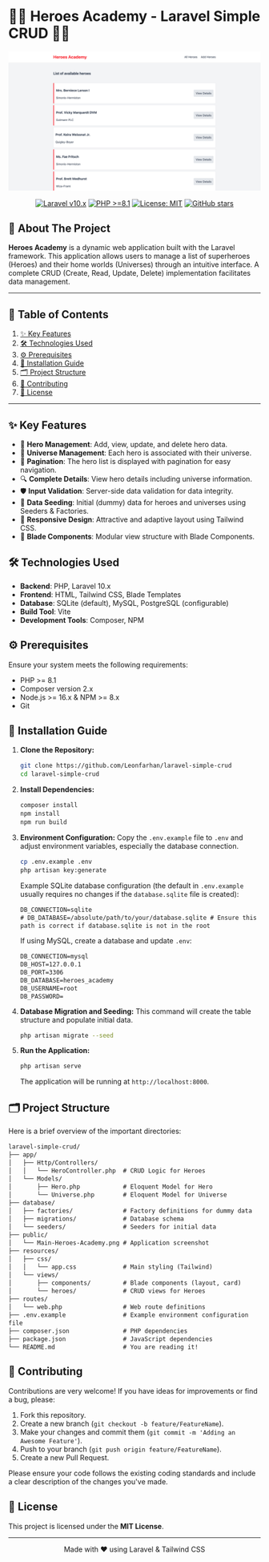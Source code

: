 # 🦸‍♂️ Heroes Academy - Laravel Simple CRUD 🦸‍♀️

<p align="center">
  <img src="public/Main-Heroes-Academy.png" alt="Heroes Academy Application Screenshot" width="700">
</p>

<p align="center">
  <a href="https://laravel.com"><img src="https://img.shields.io/badge/Laravel-v10.x-FF2D20?style=for-the-badge&logo=laravel" alt="Laravel v10.x"></a>
  <a href="https://www.php.net"><img src="https://img.shields.io/badge/PHP-%3E%3D8.1-777BB4?style=for-the-badge&logo=php" alt="PHP >=8.1"></a>
  <a href="LICENSE"><img src="https://img.shields.io/badge/License-MIT-yellow.svg?style=for-the-badge" alt="License: MIT"></a>
  <a href="https://github.com/Leonfarhan/laravel-simple-crud/stargazers"><img src="https://img.shields.io/github/stars/Leonfarhan/laravel-simple-crud?style=for-the-badge&logo=github&color=gold" alt="GitHub stars"></a>
</p>

## 🌟 About The Project

**Heroes Academy** is a dynamic web application built with the Laravel framework. This application allows users to manage a list of superheroes (Heroes) and their home worlds (Universes) through an intuitive interface. A complete CRUD (Create, Read, Update, Delete) implementation facilitates data management.

---

## 📜 Table of Contents
1. [✨ Key Features](#-key-features)
2. [🛠️ Technologies Used](#️-technologies-used)
3. [⚙️ Prerequisites](#️-prerequisites)
4. [🚀 Installation Guide](#-installation-guide)
5. [🗂️ Project Structure](#️-project-structure)
6. [🤝 Contributing](#-contributing)
7. [📄 License](#-license)

---

## ✨ Key Features
-   🦸 **Hero Management**: Add, view, update, and delete hero data.
-   🌌 **Universe Management**: Each hero is associated with their universe.
-   📄 **Pagination**: The hero list is displayed with pagination for easy navigation.
-   🔍 **Complete Details**: View hero details including universe information.
-   🛡️ **Input Validation**: Server-side data validation for data integrity.
-   🌱 **Data Seeding**: Initial (dummy) data for heroes and universes using Seeders & Factories.
-   🎨 **Responsive Design**: Attractive and adaptive layout using Tailwind CSS.
-   🧩 **Blade Components**: Modular view structure with Blade Components.

## 🛠️ Technologies Used
-   **Backend**: PHP, Laravel 10.x
-   **Frontend**: HTML, Tailwind CSS, Blade Templates
-   **Database**: SQLite (default), MySQL, PostgreSQL (configurable)
-   **Build Tool**: Vite
-   **Development Tools**: Composer, NPM

## ⚙️ Prerequisites
Ensure your system meets the following requirements:
-   PHP >= 8.1
-   Composer version 2.x
-   Node.js >= 16.x & NPM >= 8.x
-   Git

## 🚀 Installation Guide

1.  **Clone the Repository:**
    ```bash
    git clone https://github.com/Leonfarhan/laravel-simple-crud
    cd laravel-simple-crud
    ```
    
2.  **Install Dependencies:**
    ```bash
    composer install
    npm install
    npm run build
    ```

3.  **Environment Configuration:**
    Copy the `.env.example` file to `.env` and adjust environment variables, especially the database connection.
    ```bash
    cp .env.example .env
    php artisan key:generate
    ```
    Example SQLite database configuration (the default in `.env.example` usually requires no changes if the `database.sqlite` file is created):
    ```env
    DB_CONNECTION=sqlite
    # DB_DATABASE=/absolute/path/to/your/database.sqlite # Ensure this path is correct if database.sqlite is not in the root
    ```
    If using MySQL, create a database and update `.env`:
    ```env
    DB_CONNECTION=mysql
    DB_HOST=127.0.0.1
    DB_PORT=3306
    DB_DATABASE=heroes_academy
    DB_USERNAME=root
    DB_PASSWORD=
    ```

4.  **Database Migration and Seeding:**
    This command will create the table structure and populate initial data.
    ```bash
    php artisan migrate --seed
    ```

5.  **Run the Application:**
    ```bash
    php artisan serve
    ```
    The application will be running at `http://localhost:8000`.

## 🗂️ Project Structure
Here is a brief overview of the important directories:
```
laravel-simple-crud/
├── app/
│   ├── Http/Controllers/
│   │   └── HeroController.php  # CRUD Logic for Heroes
│   └── Models/
│       ├── Hero.php            # Eloquent Model for Hero
│       └── Universe.php        # Eloquent Model for Universe
├── database/
│   ├── factories/              # Factory definitions for dummy data
│   ├── migrations/             # Database schema
│   └── seeders/                # Seeders for initial data
├── public/
│   └── Main-Heroes-Academy.png # Application screenshot
├── resources/
│   ├── css/
│   │   └── app.css             # Main styling (Tailwind)
│   └── views/
│       ├── components/         # Blade components (layout, card)
│       └── heroes/             # CRUD views for Heroes
├── routes/
│   └── web.php                 # Web route definitions
├── .env.example                # Example environment configuration file
├── composer.json               # PHP dependencies
├── package.json                # JavaScript dependencies
└── README.md                   # You are reading it!
```

## 🤝 Contributing
Contributions are very welcome! If you have ideas for improvements or find a bug, please:
1.  Fork this repository.
2.  Create a new branch (`git checkout -b feature/FeatureName`).
3.  Make your changes and commit them (`git commit -m 'Adding an Awesome Feature'`).
4.  Push to your branch (`git push origin feature/FeatureName`).
5.  Create a new Pull Request.

Please ensure your code follows the existing coding standards and include a clear description of the changes you've made.

## 📄 License
This project is licensed under the **MIT License**.

---
<p align="center">
  Made with ❤️ using Laravel & Tailwind CSS
</p>
